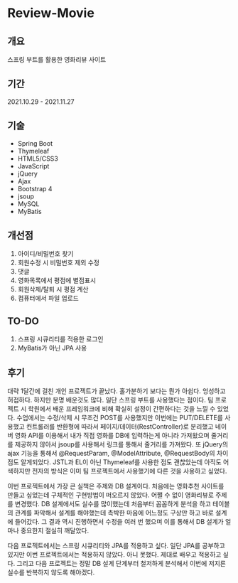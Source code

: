 # Review-Movie

<h2>개요</h2>
스프링 부트를 활용한 영화리뷰 사이트

<h2>기간</h2>
2021.10.29 - 2021.11.27

<h2>기술</h2>
<ul>
  <li>Spring Boot</li>
  <li>Thymeleaf</li>
  <li>HTML5/CSS3</li> 
  <li>JavaScript</li> 
  <li>jQuery</li>  
  <li>Ajax</li> 
  <li>Bootstrap 4</li>   
  <li>jsoup</li>
  <li>MySQL</li>
  <li>MyBatis</li>  
</ul>

<h2>개선점</h2>
<ol>
  <li>아이디/비밀번호 찾기</li>
  <li>회원수정 시 비밀번호 제외 수정</li>
  <li>댓글</li> 
  <li>영화목록에서 평점에 별점표시</li> 
  <li>회원삭제/탈퇴 시 평점 계산</li>  
  <li>컴퓨터에서 파일 업로드</li> 
</ol>

<h2>TO-DO</h2>
<ol>
  <li>스프링 시큐리티를 적용한 로그인</li>
  <li>MyBatis가 아닌 JPA 사용</li>
</ol>

<h2>후기</h2>
<p>
대략 1달간에 걸친 개인 프로젝트가 끝났다. 홀가분하기 보다는 뭔가 아쉽다. 엉성하고 허접하다.
하지만 분명 배운것도 많다. 일단 스프링 부트를 사용했다는 점이다. 팀 프로젝트 시 학원에서 배운 프레임워크에 비해 확실히 설정이 간편하다는 것을 느낄 수 있었다. 
수업에서는 수정/삭제 시 무조건 POST를 사용했지만 이번에는 PUT/DELETE를 사용했고 컨트롤러를 반환형에 따라서 페이지/데이터(RestController)로 분리했고
네이버 영화 API를 이용해서 내가 직접 영화를 DB에 입력하는게 아니라 가져왔으며 줄거리를 제공하지 않아서 jsoup를 사용해서 링크를 통해서 줄거리를 가져왔다. 또 jQuery의 ajax 기능을 통해서 @RequestParam, @ModelAttribute, @RequestBody의 차이점도 알게되었다. JSTL과 EL이 아닌 Thymeleaf를 사용한 점도 괜찮았는데 아직도 어색하지만 전자의 방식은 이미 팀 프로젝트에서 사용했기에 다른 것을 사용하고 싶었다.
  
  
이번 프로젝트에서 가장 큰 실책은 주제와 DB 설계이다. 처음에는 영화추천 사이트를 만들고 싶었는데 구체적인 구현방법이 떠오르지 않았다. 어쩔 수 없이 영화리뷰로 주제를 변경했다. DB 설계에서도 실수를 많이했는데 처음부터 꼼꼼하게 분석을 하고 테이블의 관계를 파악해서 설계를 해야했는데 촉박한 마음에 어느정도 구상만 하고 바로 설계에 들어갔다. 그 결과 역시 진행하면서 수정을 여러 번 했으며 이를 통해서 DB 설계가 얼마나 중요한지 절실히 깨달았다. 

다음 프로젝트에서는 스프링 시큐리티와 JPA를 적용하고 싶다. 일단 JPA를 공부하고 있지만 이번 프로젝트에서는 적용하지 않았다. 아니 못했다. 제대로 배우고 적용하고 싶다. 그리고 다음 프로젝트는 정말 DB 설계 단계부터 철저하게 분석해서 이번에 저지른 실수를 반복하지 않도록 해야겠다.
</p>
